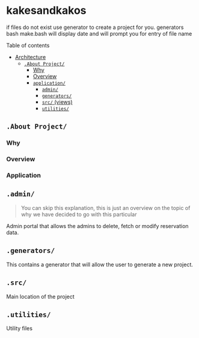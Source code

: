 # kakesandkakos

if files do not exist use generator to create a project for you.
generators
bash make.bash
will display date and will prompt you for entry of file name


Table of contents
- [Architecture](#architecture)
  - [`.About Project/`](#admin)  
    - [Why](#why)
    - [Overview](#overview)
    - [`application/`](#application)
      - [`admin/`](#constants)
      - [`generators/`](#coordinator)
      - [`src/` (views)](#pages-views)
      - [`utilities/`](#theme) 

## `.About Project/` 
###  Why
###  Overview
###  Application

## `.admin/` 
> You can skip this explanation, this is just an overview on the topic of why we have decided to go with this particular

Admin portal that allows the admins to delete, fetch or modify reservation data.

## `.generators/`

 This contains a generator that will allow the user to generate a new project.
 
 ## `.src/`

 Main location of the project
 
  
 ## `.utilities/`

 Utility files
